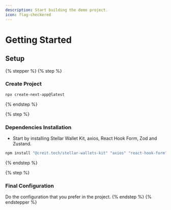```yaml
---
description: Start building the demo project.
icon: flag-checkered
---
```


# Getting Started

## Setup

{% stepper %}
{% step %}
### Create Project

```sh
npx create-next-app@latest
```
{% endstep %}

{% step %}
### Dependencies Installation

* Start by installing Stellar Wallet Kit, axios, React Hook Form, Zod and Zustand.

```sh
npm install "@creit.tech/stellar-wallets-kit" "axios" "react-hook-form" "zod" "zustand"
```
{% endstep %}

{% step %}
### Final Configuration

Do the configuration that you prefer in the project.
{% endstep %}
{% endstepper %}
